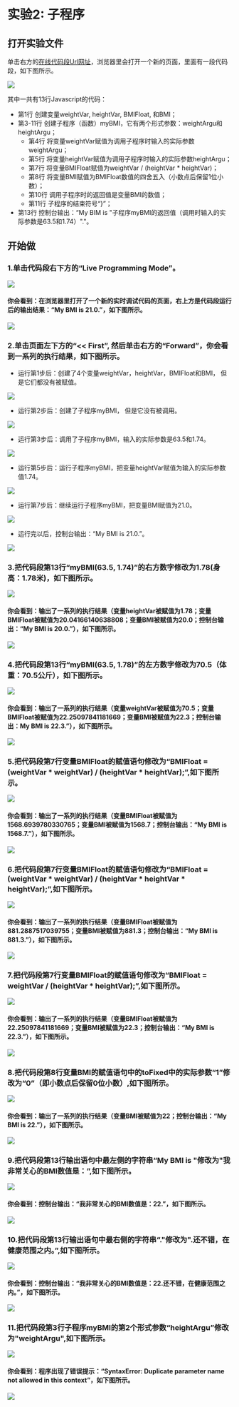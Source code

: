 ﻿# 实验2:  子程序


## 打开实验文件

单击右方的[在线代码段Url网址](http://pythontutor.com/visualize.html#code=var%20weightVar,%20heightVar,%20BMIFloat,%20BMI%3B%20%20%20%20%0A%0Afunction%20myBMI%20%28weightArgu,%20heightArgu%29%20%7B%20%20%20%0A%20%20%20%20weightVar%20%3D%20weightArgu%3B%20%20%20%20%20%20%20%20%20%20%0A%20%20%20%20heightVar%20%3D%20heightArgu%3B%20%20%20%20%20%20%20%20%0A%0A%20%20%20%20BMIFloat%20%3D%20weightVar%20/%20%28heightVar%20*%20heightVar%29%3B%20%0A%20%20%20%20BMI%20%3D%20BMIFloat.toFixed%281%29%3B%20%20%20%20%0A%0A%20%20%20%20return%20BMI%3B%0A%7D%0A%0Aconsole.log%28%22My%20BMI%20is%20%22%20%2B%20myBMI%2863.5,%201.74%29%20%2B%20%22.%22%29%3B&cumulative=false&heapPrimitives=nevernest&mode=edit&origin=opt-frontend.js&py=js&rawInputLstJSON=%5B%5D&textReferences=false)，浏览器里会打开一个新的页面，里面有一段代码段，如下图所示。

![](/images/快速掌握编程的基础知识/子程序/png/0.png)

其中一共有13行Javascript的代码：

- 第1行 创建变量weightVar, heightVar, BMIFloat, 和BMI；
- 第3-11行 创建子程序（函数）myBMI，它有两个形式参数：weightArgu和heightArgu；
	- 第4行 将变量weightVar赋值为调用子程序时输入的实际参数weightArgu；
	- 第5行 将变量heightVar赋值为调用子程序时输入的实际参数heightArgu；
	- 第7行 将变量BMIFloat赋值为weightVar / (heightVar * heightVar)；
	- 第8行 将变量BMI赋值为BMIFloat数值的四舍五入（小数点后保留1位小数）；
	- 第10行 调用子程序时的返回值是变量BMI的数值；
	- 第11行 子程序的结束符号“}”；
- 第13行 控制台输出：“My BIM is "子程序myBMI的返回值（调用时输入的实际参数是63.5和1.74）"."。

## 开始做

### 1.单击代码段右下方的“Live Programming Mode”。

![](/images/快速掌握编程的基础知识/子程序/png/1a.png)

#### 你会看到：在浏览器里打开了一个新的实时调试代码的页面，右上方是代码段运行后的输出结果：“My BMI is 21.0.”，如下图所示。


![](/images/快速掌握编程的基础知识/子程序/png/1b.png)

### 2.单击页面左下方的“<< First”, 然后单击右方的“Forward”，你会看到一系列的执行结果，如下图所示。

- 运行第1步后：创建了4个变量weightVar，heightVar，BMIFloat和BMI， 但是它们都没有被赋值。

![](/images/快速掌握编程的基础知识/子程序/png/2b1.png)

- 运行第2步后：创建了子程序myBMI， 但是它没有被调用。

![](/images/快速掌握编程的基础知识/子程序/png/2b2.png)

- 运行第3步后：调用了子程序myBMI，输入的实际参数是63.5和1.74。

![](/images/快速掌握编程的基础知识/子程序/png/2b3.png)

- 运行第5步后：运行子程序myBMI，把变量heightVar赋值为输入的实际参数值1.74。

![](/images/快速掌握编程的基础知识/子程序/png/2b4.png)

- 运行第7步后：继续运行子程序myBMI，把变量BMI赋值为21.0。

![](/images/快速掌握编程的基础知识/子程序/png/2b5.png)

- 运行完以后，控制台输出：“My BMI is 21.0.”。

![](/images/快速掌握编程的基础知识/子程序/png/2b6.png)

### 3.把代码段第13行“myBMI(63.5, 1.74)”的右方数字修改为1.78(身高：1.78米)，如下图所示。

![](/images/快速掌握编程的基础知识/子程序/png/3a.png)

#### 你会看到：输出了一系列的执行结果（变量heightVar被赋值为1.78；变量BMIFloat被赋值为20.04166140638808；变量BMI被赋值为20.0；控制台输出：“My BMI is 20.0.”），如下图所示。

![](/images/快速掌握编程的基础知识/子程序/png/3b.png)

### 4.把代码段第13行“myBMI(63.5, 1.78)”的左方数字修改为70.5（体重：70.5公斤），如下图所示。

![](/images/快速掌握编程的基础知识/子程序/png/4a.png)

#### 你会看到：输出了一系列的执行结果（变量weightVar被赋值为70.5；变量BMIFloat被赋值为22.25097841181669；变量BMI被赋值为22.3；控制台输出：My BMI is 22.3.”），如下图所示。

![](/images/快速掌握编程的基础知识/子程序/png/4b.png)

### 5.把代码段第7行变量BMIFloat的赋值语句修改为“BMIFloat = (weightVar * weightVar) / (heightVar * heightVar);”,如下图所示。

![](/images/快速掌握编程的基础知识/子程序/png/5a.png)

#### 你会看到：输出了一系列的执行结果（变量BMIFloat被赋值为1568.6939780330765；变量BMI被赋值为1568.7；控制台输出：“My BMI is 1568.7.”），如下图所示。

![](/images/快速掌握编程的基础知识/子程序/png/5b.png)

### 6.把代码段第7行变量BMIFloat的赋值语句修改为“BMIFloat = (weightVar * weightVar) / (heightVar * heightVar * heightVar);”,如下图所示。

![](/images/快速掌握编程的基础知识/子程序/png/6a.png)

#### 你会看到：输出了一系列的执行结果（变量BMIFloat被赋值为881.2887517039755；变量BMI被赋值为881.3；控制台输出：“My BMI is 881.3.”），如下图所示。

![](/images/快速掌握编程的基础知识/子程序/png/6b.png)

### 7.把代码段第7行变量BMIFloat的赋值语句修改为“BMIFloat = weightVar / (heightVar * heightVar);”,如下图所示。

![](/images/快速掌握编程的基础知识/子程序/png/7a.png)

#### 你会看到：输出了一系列的执行结果（变量BMIFloat被赋值为22.25097841181669；变量BMI被赋值为22.3；控制台输出：“My BMI is 22.3.”），如下图所示。

![](/images/快速掌握编程的基础知识/子程序/png/7b.png)

### 8.把代码段第8行变量BMI的赋值语句中的toFixed中的实际参数“1”修改为“0”（即小数点后保留0位小数）,如下图所示。

![](/images/快速掌握编程的基础知识/子程序/png/8a.png)

#### 你会看到：输出了一系列的执行结果（变量BMI被赋值为22；控制台输出：“My BMI is 22.”），如下图所示。

![](/images/快速掌握编程的基础知识/子程序/png/8b.png)

### 9.把代码段第13行输出语句中最左侧的字符串“My BMI is "修改为"我非常关心的BMI数值是：”,如下图所示。

![](/images/快速掌握编程的基础知识/子程序/png/9a.png)

#### 你会看到：控制台输出：“我非常关心的BMI数值是：22.”，如下图所示。

![](/images/快速掌握编程的基础知识/子程序/png/9b.png)

### 10.把代码段第13行输出语句中最右侧的字符串“."修改为".还不错，在健康范围之内。”,如下图所示。

![](/images/快速掌握编程的基础知识/子程序/png/10a.png)

#### 你会看到：控制台输出：“我非常关心的BMI数值是：22.还不错，在健康范围之内。”，如下图所示。

![](/images/快速掌握编程的基础知识/子程序/png/10b.png)

### 11.把代码段第3行子程序myBMI的第2个形式参数“heightArgu”修改为"weightArgu",如下图所示。

![](/images/快速掌握编程的基础知识/子程序/png/11a.png)

#### 你会看到：程序出现了错误提示：“SyntaxError: Duplicate parameter name not allowed in this context”，如下图所示。

![](/images/快速掌握编程的基础知识/子程序/png/11b.png)





